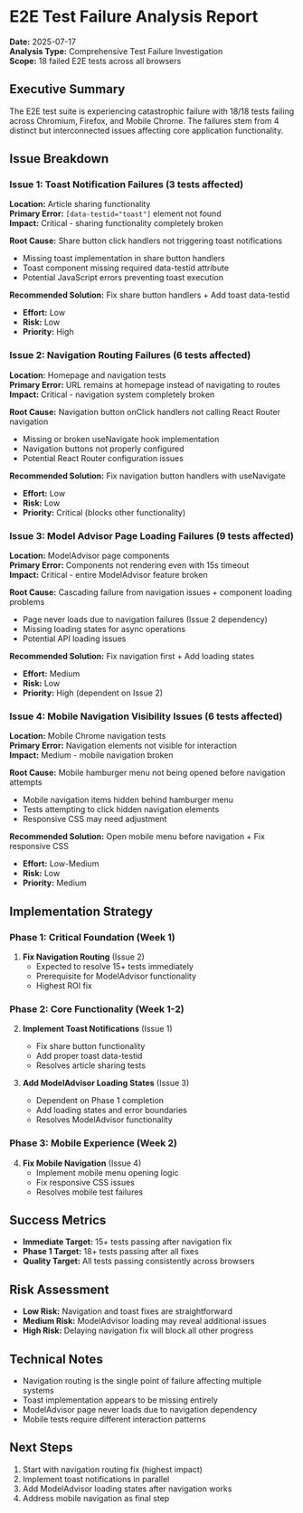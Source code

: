 # E2E Test Failure Analysis Report
**Date:** 2025-07-17  
**Analysis Type:** Comprehensive Test Failure Investigation  
**Scope:** 18 failed E2E tests across all browsers  

## Executive Summary
The E2E test suite is experiencing catastrophic failure with 18/18 tests failing across Chromium, Firefox, and Mobile Chrome. The failures stem from 4 distinct but interconnected issues affecting core application functionality.

## Issue Breakdown

### Issue 1: Toast Notification Failures (3 tests affected)
**Location:** Article sharing functionality  
**Primary Error:** `[data-testid="toast"]` element not found  
**Impact:** Critical - sharing functionality completely broken  

**Root Cause:** Share button click handlers not triggering toast notifications
- Missing toast implementation in share button handlers
- Toast component missing required data-testid attribute
- Potential JavaScript errors preventing toast execution

**Recommended Solution:** Fix share button handlers + Add toast data-testid
- **Effort:** Low
- **Risk:** Low
- **Priority:** High

### Issue 2: Navigation Routing Failures (6 tests affected)
**Location:** Homepage and navigation tests  
**Primary Error:** URL remains at homepage instead of navigating to routes  
**Impact:** Critical - navigation system completely broken  

**Root Cause:** Navigation button onClick handlers not calling React Router navigation
- Missing or broken useNavigate hook implementation
- Navigation buttons not properly configured
- Potential React Router configuration issues

**Recommended Solution:** Fix navigation button handlers with useNavigate
- **Effort:** Low
- **Risk:** Low
- **Priority:** Critical (blocks other functionality)

### Issue 3: Model Advisor Page Loading Failures (9 tests affected)
**Location:** ModelAdvisor page components  
**Primary Error:** Components not rendering even with 15s timeout  
**Impact:** Critical - entire ModelAdvisor feature broken  

**Root Cause:** Cascading failure from navigation issues + component loading problems
- Page never loads due to navigation failures (Issue 2 dependency)
- Missing loading states for async operations
- Potential API loading issues

**Recommended Solution:** Fix navigation first + Add loading states
- **Effort:** Medium
- **Risk:** Low
- **Priority:** High (dependent on Issue 2)

### Issue 4: Mobile Navigation Visibility Issues (6 tests affected)
**Location:** Mobile Chrome navigation tests  
**Primary Error:** Navigation elements not visible for interaction  
**Impact:** Medium - mobile navigation broken  

**Root Cause:** Mobile hamburger menu not being opened before navigation attempts
- Mobile navigation items hidden behind hamburger menu
- Tests attempting to click hidden navigation elements
- Responsive CSS may need adjustment

**Recommended Solution:** Open mobile menu before navigation + Fix responsive CSS
- **Effort:** Low-Medium
- **Risk:** Low
- **Priority:** Medium

## Implementation Strategy

### Phase 1: Critical Foundation (Week 1)
1. **Fix Navigation Routing** (Issue 2)
   - Expected to resolve 15+ tests immediately
   - Prerequisite for ModelAdvisor functionality
   - Highest ROI fix

### Phase 2: Core Functionality (Week 1-2)
2. **Implement Toast Notifications** (Issue 1)
   - Fix share button functionality
   - Add proper toast data-testid
   - Resolves article sharing tests

3. **Add ModelAdvisor Loading States** (Issue 3)
   - Dependent on Phase 1 completion
   - Add loading states and error boundaries
   - Resolves ModelAdvisor functionality

### Phase 3: Mobile Experience (Week 2)
4. **Fix Mobile Navigation** (Issue 4)
   - Implement mobile menu opening logic
   - Fix responsive CSS issues
   - Resolves mobile test failures

## Success Metrics
- **Immediate Target:** 15+ tests passing after navigation fix
- **Phase 1 Target:** 18+ tests passing after all fixes
- **Quality Target:** All tests passing consistently across browsers

## Risk Assessment
- **Low Risk:** Navigation and toast fixes are straightforward
- **Medium Risk:** ModelAdvisor loading may reveal additional issues
- **High Risk:** Delaying navigation fix will block all other progress

## Technical Notes
- Navigation routing is the single point of failure affecting multiple systems
- Toast implementation appears to be missing entirely
- ModelAdvisor page never loads due to navigation dependency
- Mobile tests require different interaction patterns

## Next Steps
1. Start with navigation routing fix (highest impact)
2. Implement toast notifications in parallel
3. Add ModelAdvisor loading states after navigation works
4. Address mobile navigation as final step